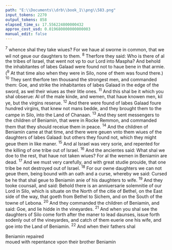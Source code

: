 ```yaml
---
path: "E:\\Documents\\drb\\book_1\\png\\583.png"
input_tokens: 2270
output_tokens: 858
elapsed_time_s: 17.556224800000432
approx_cost_usd: 0.019680000000000003
manual_edit: false
---
```

<sup>7</sup> whence shal they take wiues? For we haue al sworne in common, that we wil not geue our daughters to them. <sup>8</sup> Therfore they said: Who is there of al the tribes of Israel, that went not vp to our Lord into Maspha? And behold the inhabitantes of Iabes Galaad were found not to haue bene in that armie. (<sup>9</sup> At that time also when they were in Silo, none of them was found there.) <sup>10</sup> They sent therfore ten thousand the strongest men, and commanded them: Goe, and strike the inhabitantes of Iabes Galaad in the edge of the sword, as wel their wiues as their litle ones. <sup>11</sup> And this shal be it which you shal obserue: Al of the male kinde, and wemen, that haue knowen men, kil ye, but the virgins reserue. <sup>12</sup> And there were found of Iabes Galaad foure hundred virgins, that knew not mans bedde, and they brought them to the campe in Silo, into the Land of Chanaan. <sup>13</sup> And they sent messengers to the children of Beniamin, that were in Rocke Remmon, and commanded them that they should receiue them in peace. <sup>14</sup> And the children of Beniamin came at that time, and there were geuen vnto them wiues of the daughters of Iabes Galaad: but others they found not, which they might geue them in like maner. <sup>15</sup> And al Israel was very sorie, and repented for the killing of one tribe out of Israel. <sup>16</sup> And the ancientes said: What shal we doe to the rest, that haue not taken wiues? For al the wemen in Beniamin are dead. <sup>17</sup> And we must very carefully, and with great studie prouide, that one tribe be not destroyed out of Israel. <sup>18</sup> For our owne daughters we can not geue them, being bound with an oath and a curse, whereby we said: Cursed be he that shal geue to Beniamin anie of his daughters to wife. <sup>19</sup> And they tooke counsail, and said: Behold there is an anniuersarie solemnitie of our Lord in Silo, which is situate on the North of the citie of Bethel, on the East side of the way, that goeth from Bethel to Sichem, and on the South of the towne of Lebona. <sup>20</sup> And they commanded the children of Beniamin, and said: Goe, and lie hidde in the vineyardes. <sup>21</sup> And when you shal see the daughters of Silo come forth after the maner to lead daunses, issue forth sodenly out of the vineyardes, and catch of them euerie one his wife, and goe into the Land of Beniamin. <sup>22</sup> And when their fathers shal

[^1]: Lest either iustice be ouerthrowne, or mercie too relaxe, with great art of discretion, gouernours must obserua moderation in al affaires, and dissi-pate (as saith the wise man) al euil with their looke. Eccli. 23.

<aside>Beniamin repaired</aside>

<aside>moued with repentance vpon their brother Beniamin</aside>